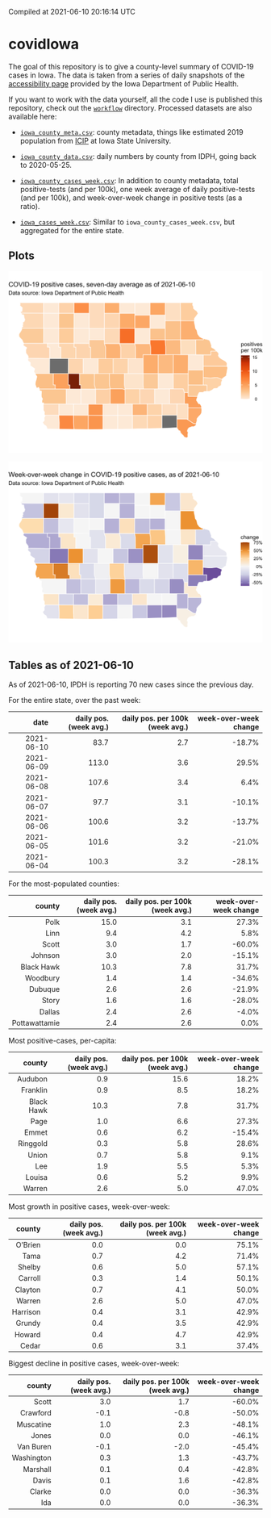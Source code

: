 Compiled at 2021-06-10 20:16:14 UTC

<!-- README.md is generated from README.Rmd. Please edit that file -->

# covidIowa

<!-- badges: start -->

<!-- badges: end -->

The goal of this repository is to give a county-level summary of
COVID-19 cases in Iowa. The data is taken from a series of daily
snapshots of the [accessibility
page](https://coronavirus.iowa.gov/pages/access) provided by the Iowa
Department of Public Health.

If you want to work with the data yourself, all the code I use is
published this repository, check out the [`workflow`](workflow)
directory. Processed datasets are also available here:

  - [`iowa_county_meta.csv`](https://raw.githubusercontent.com/ijlyttle/covidIowa/master/workflow/data/99-publish/iowa_county_meta.csv):
    county metadata, things like estimated 2019 population from
    [ICIP](https://www.icip.iastate.edu/tables/population/counties-estimates)
    at Iowa State University.

  - [`iowa_county_data.csv`](https://raw.githubusercontent.com/ijlyttle/covidIowa/master/workflow/data/99-publish/iowa_county_data.csv):
    daily numbers by county from IDPH, going back to 2020-05-25.

  - [`iowa_county_cases_week.csv`](https://raw.githubusercontent.com/ijlyttle/covidIowa/master/workflow/data/99-publish/iowa_county_data.csv):
    In addition to county metadata, total positive-tests (and per 100k),
    one week average of daily positive-tests (and per 100k), and
    week-over-week change in positive tests (as a ratio).

  - [`iowa_cases_week.csv`](https://raw.githubusercontent.com/ijlyttle/covidIowa/master/workflow/data/99-publish/iowa_cases_week.csv):
    Similar to `iowa_county_cases_week.csv`, but aggregated for the
    entire state.

## Plots

![](workflow/data/99-publish/iowa_cases.png)

![](workflow/data/99-publish/iowa_change.png)

## Tables as of 2021-06-10

As of 2021-06-10, IPDH is reporting 70 new cases since the previous day.

For the entire state, over the past week:

|       date | daily pos. (week avg.) | daily pos. per 100k (week avg.) | week-over-week change |
| ---------: | ---------------------: | ------------------------------: | --------------------: |
| 2021-06-10 |                   83.7 |                             2.7 |               \-18.7% |
| 2021-06-09 |                  113.0 |                             3.6 |                 29.5% |
| 2021-06-08 |                  107.6 |                             3.4 |                  6.4% |
| 2021-06-07 |                   97.7 |                             3.1 |               \-10.1% |
| 2021-06-06 |                  100.6 |                             3.2 |               \-13.7% |
| 2021-06-05 |                  101.6 |                             3.2 |               \-21.0% |
| 2021-06-04 |                  100.3 |                             3.2 |               \-28.1% |

For the most-populated counties:

|        county | daily pos. (week avg.) | daily pos. per 100k (week avg.) | week-over-week change |
| ------------: | ---------------------: | ------------------------------: | --------------------: |
|          Polk |                   15.0 |                             3.1 |                 27.3% |
|          Linn |                    9.4 |                             4.2 |                  5.8% |
|         Scott |                    3.0 |                             1.7 |               \-60.0% |
|       Johnson |                    3.0 |                             2.0 |               \-15.1% |
|    Black Hawk |                   10.3 |                             7.8 |                 31.7% |
|      Woodbury |                    1.4 |                             1.4 |               \-34.6% |
|       Dubuque |                    2.6 |                             2.6 |               \-21.9% |
|         Story |                    1.6 |                             1.6 |               \-28.0% |
|        Dallas |                    2.4 |                             2.6 |                \-4.0% |
| Pottawattamie |                    2.4 |                             2.6 |                  0.0% |

Most positive-cases, per-capita:

|     county | daily pos. (week avg.) | daily pos. per 100k (week avg.) | week-over-week change |
| ---------: | ---------------------: | ------------------------------: | --------------------: |
|    Audubon |                    0.9 |                            15.6 |                 18.2% |
|   Franklin |                    0.9 |                             8.5 |                 18.2% |
| Black Hawk |                   10.3 |                             7.8 |                 31.7% |
|       Page |                    1.0 |                             6.6 |                 27.3% |
|      Emmet |                    0.6 |                             6.2 |               \-15.4% |
|   Ringgold |                    0.3 |                             5.8 |                 28.6% |
|      Union |                    0.7 |                             5.8 |                  9.1% |
|        Lee |                    1.9 |                             5.5 |                  5.3% |
|     Louisa |                    0.6 |                             5.2 |                  9.9% |
|     Warren |                    2.6 |                             5.0 |                 47.0% |

Most growth in positive cases, week-over-week:

|   county | daily pos. (week avg.) | daily pos. per 100k (week avg.) | week-over-week change |
| -------: | ---------------------: | ------------------------------: | --------------------: |
|  O’Brien |                    0.0 |                             0.0 |                 75.1% |
|     Tama |                    0.7 |                             4.2 |                 71.4% |
|   Shelby |                    0.6 |                             5.0 |                 57.1% |
|  Carroll |                    0.3 |                             1.4 |                 50.1% |
|  Clayton |                    0.7 |                             4.1 |                 50.0% |
|   Warren |                    2.6 |                             5.0 |                 47.0% |
| Harrison |                    0.4 |                             3.1 |                 42.9% |
|   Grundy |                    0.4 |                             3.5 |                 42.9% |
|   Howard |                    0.4 |                             4.7 |                 42.9% |
|    Cedar |                    0.6 |                             3.1 |                 37.4% |

Biggest decline in positive cases, week-over-week:

|     county | daily pos. (week avg.) | daily pos. per 100k (week avg.) | week-over-week change |
| ---------: | ---------------------: | ------------------------------: | --------------------: |
|      Scott |                    3.0 |                             1.7 |               \-60.0% |
|   Crawford |                  \-0.1 |                           \-0.8 |               \-50.0% |
|  Muscatine |                    1.0 |                             2.3 |               \-48.1% |
|      Jones |                    0.0 |                             0.0 |               \-46.1% |
|  Van Buren |                  \-0.1 |                           \-2.0 |               \-45.4% |
| Washington |                    0.3 |                             1.3 |               \-43.7% |
|   Marshall |                    0.1 |                             0.4 |               \-42.8% |
|      Davis |                    0.1 |                             1.6 |               \-42.8% |
|     Clarke |                    0.0 |                             0.0 |               \-36.3% |
|        Ida |                    0.0 |                             0.0 |               \-36.3% |
